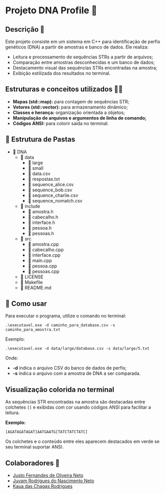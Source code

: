 <h1>Projeto DNA Profile 🧬</h1>

<h2>Descrição 🤔</h2>
<p>Este projeto consiste em um sistema em C++ para identificação de perfis genéticos (DNA) a partir de amostras e banco de dados. Ele realiza:</p>
<ul>
    <li>Leitura e processamento de sequências STRs a partir de arquivos;</li>
    <li>Comparação entre amostras desconhecidas e um banco de dados;</li>
    <li>Destacamento visual das sequências STRs encontradas na amostra;</li>
    <li>Exibição estilizada dos resultados no terminal.</li>
</ul>

<h2>Estruturas e conceitos utilizados 🧑‍💻</h2>
<ul>
    <li><strong>Mapas (std::map):</strong> para contagem de sequências STR;</li>
    <li><strong>Vetores (std::vector):</strong> para armazenamento dinâmico;</li>
    <li><strong>Classes e herança:</strong> organização orientada a objetos;</li>
    <li><strong>Manipulação de arquivos e argumentos de linha de comando;</strong></li>
    <li><strong>Códigos ANSI:</strong> para colorir saída no terminal.</li>
</ul>

<h2>📂 Estrutura de Pastas</h2>
<ul>
    <li>📂 DNA
        <ul>
            <li>📂 data
                <ul>
                    <li>📂 large</li>
                    <li>📂 small</li>
                    <li>📄 data.csv</li>
                    <li>📄 respostas.txt</li>
                    <li>📄 sequence_alice.csv</li>
                    <li>📄 sequence_bob.csv</li>
                    <li>📄 sequence_charlie.csv</li>
                    <li>📄 sequence_nomatch.csv</li>
                </ul>
            </li>
            <li>📂 include
                <ul>
                    <li>📄 amostra.h</li>
                    <li>📄 cabecalho.h</li>
                    <li>📄 interface.h</li>
                    <li>📄 pessoa.h</li>
                    <li>📄 pessoas.h</li>
                </ul>
            </li>
            <li>📂 src
                <ul>
                    <li>📄 amostra.cpp</li>
                    <li>📄 cabecalho.cpp</li>
                    <li>📄 interface.cpp</li>
                    <li>📄 main.cpp</li>
                    <li>📄 pessoa.cpp</li>
                    <li>📄 pessoas.cpp</li>
                </ul>
            </li>
            <li>📄 LICENSE</li>
            <li>📄 Makefile</li>
            <li>📄 README.md</li>
        </ul>
    </li>
</ul>

<h2>🚀 Como usar</h2>
<p>Para executar o programa, utilize o comando no terminal:</p>
<pre><code>.\executavel.exe -d caminho_para_database.csv -s caminho_para_amostra.txt</code></pre>

<p>Exemplo:</p>
<pre><code>.\executavel.exe -d data/large/database.csv -s data/large/5.txt</code></pre>

<p>Onde:</p>
<ul>
    <li><strong>-d</strong> indica o arquivo CSV do banco de dados de perfis;</li>
    <li><strong>-s</strong> indica o arquivo com a amostra de DNA a ser comparada.</li>
</ul>

<h2>Visualização colorida no terminal</h2>
<p>As sequências STR encontradas na amostra são destacadas entre colchetes <code>[]</code> e exibidas com cor usando códigos ANSI para facilitar a leitura.</p>
<p><strong>Exemplo:</strong></p>
<pre><code>[AGATAGATAGAT]AATGAATG[TATCTATCTATC]</code></pre>
<p>Os colchetes e o conteúdo entre eles aparecem destacados em verde se seu terminal suportar ANSI.</p>

<h2>Colaboradores 🤝</h2>
<ul>
    <li><a href="https://github.com/justofernandes">Justo Fernandes de Oliveira Neto</a></li>
    <li><a href="https://github.com/Juvam-Rodrigues">Juvam Rodrigues do Nascimento Neto</a></li>
    <li><a href="https://github.com/KauaRodrigues03">Kaua das Chagas Rodrigues</a></li>
</ul>
